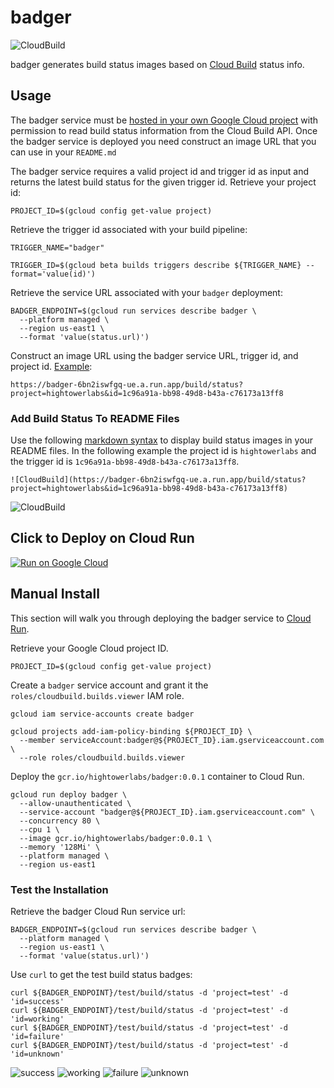 # badger

![CloudBuild](https://badger-6bn2iswfgq-ue.a.run.app/build/status?project=hightowerlabs&id=1c96a91a-bb98-49d8-b43a-c76173a13ff8)

badger generates build status images based on [Cloud Build](https://cloud.google.com/cloud-build) status info.

## Usage

The badger service must be [hosted in your own Google Cloud project](#install) with permission to read build status information from the Cloud Build API. Once the badger service is deployed you need construct an image URL that you can use in your `README.md`

The badger service requires a valid project id and trigger id as input and returns the latest build status for the given trigger id. Retrieve your project id:

```
PROJECT_ID=$(gcloud config get-value project)
```

Retrieve the trigger id associated with your build pipeline:  

```
TRIGGER_NAME="badger"
```

```
TRIGGER_ID=$(gcloud beta builds triggers describe ${TRIGGER_NAME} --format='value(id)')
```

Retrieve the service URL associated with your `badger` deployment:

```
BADGER_ENDPOINT=$(gcloud run services describe badger \
  --platform managed \
  --region us-east1 \
  --format 'value(status.url)')
```

Construct an image URL using the badger service URL, trigger id, and project id. [Example](https://badger-6bn2iswfgq-ue.a.run.app/build/status?project=hightowerlabs&id=1c96a91a-bb98-49d8-b43a-c76173a13ff8):

```
https://badger-6bn2iswfgq-ue.a.run.app/build/status?project=hightowerlabs&id=1c96a91a-bb98-49d8-b43a-c76173a13ff8 
```

### Add Build Status To README Files

Use the following [markdown syntax](https://guides.github.com/features/mastering-markdown/) to display build status images in your README files. In the following example the project id is `hightowerlabs` and the trigger id is `1c96a91a-bb98-49d8-b43a-c76173a13ff8`.

```
![CloudBuild](https://badger-6bn2iswfgq-ue.a.run.app/build/status?project=hightowerlabs&id=1c96a91a-bb98-49d8-b43a-c76173a13ff8)
```
![CloudBuild](https://badger-6bn2iswfgq-ue.a.run.app/build/status?project=hightowerlabs&id=1c96a91a-bb98-49d8-b43a-c76173a13ff8)

## Click to Deploy on Cloud Run

[![Run on Google Cloud](https://deploy.cloud.run/button.svg)](https://deploy.cloud.run)

## Manual Install

This section will walk you through deploying the badger service to [Cloud Run](https://cloud.google.com/run).

Retrieve your Google Cloud project ID.

```
PROJECT_ID=$(gcloud config get-value project)
```

Create a `badger` service account and grant it the `roles/cloudbuild.builds.viewer` IAM role.

```
gcloud iam service-accounts create badger
```

```
gcloud projects add-iam-policy-binding ${PROJECT_ID} \
  --member serviceAccount:badger@${PROJECT_ID}.iam.gserviceaccount.com \
  --role roles/cloudbuild.builds.viewer
```

Deploy the `gcr.io/hightowerlabs/badger:0.0.1` container to Cloud Run.

```
gcloud run deploy badger \
  --allow-unauthenticated \
  --service-account "badger@${PROJECT_ID}.iam.gserviceaccount.com" \
  --concurrency 80 \
  --cpu 1 \
  --image gcr.io/hightowerlabs/badger:0.0.1 \
  --memory '128Mi' \
  --platform managed \
  --region us-east1
```

### Test the Installation

Retrieve the badger Cloud Run service url:

```
BADGER_ENDPOINT=$(gcloud run services describe badger \
  --platform managed \
  --region us-east1 \
  --format 'value(status.url)')
```

Use `curl` to get the test build status badges: 

```
curl ${BADGER_ENDPOINT}/test/build/status -d 'project=test' -d 'id=success'
curl ${BADGER_ENDPOINT}/test/build/status -d 'project=test' -d 'id=working'
curl ${BADGER_ENDPOINT}/test/build/status -d 'project=test' -d 'id=failure'
curl ${BADGER_ENDPOINT}/test/build/status -d 'project=test' -d 'id=unknown'
```

![success](images/success.svg) ![working](images/working.svg) ![failure](images/failure.svg) ![unknown](images/unknown.svg)


